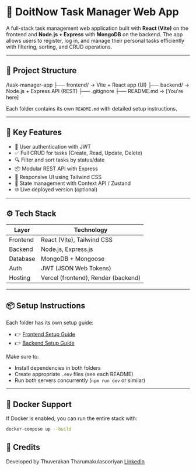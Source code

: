 # 🧠 DoitNow Task Manager Web App

A full-stack task management web application built with **React (Vite)** on the frontend and **Node.js + Express** with **MongoDB** on the backend. The app allows users to register, log in, and manage their personal tasks efficiently with filtering, sorting, and CRUD operations.

---

## 📁 Project Structure

/task-manager-app
├── frontend/ → Vite + React app (UI)
├── backend/ → Node.js + Express API (REST)
├── .gitignore
├── README.md → [You're here]

Each folder contains its own `README.md` with detailed setup instructions.

---

## 🚀 Key Features

- 🔐 User authentication with JWT
- ✅ Full CRUD for tasks (Create, Read, Update, Delete)
- 🔍 Filter and sort tasks by status/date
- 📦 Modular REST API with Express
- 🌈 Responsive UI using Tailwind CSS
- 🧠 State management with Context API / Zustand
- 🌐 Live deployed version (optional)

---

## ⚙️ Tech Stack

| Layer    | Technology                          |
| -------- | ----------------------------------- |
| Frontend | React (Vite), Tailwind CSS          |
| Backend  | Node.js, Express.js                 |
| Database | MongoDB + Mongoose                  |
| Auth     | JWT (JSON Web Tokens)               |
| Hosting  | Vercel (frontend), Render (backend) |

---

## 📦 Setup Instructions

Each folder has its own setup guide:

- 👉 [Frontend Setup Guide](./frontend/README.md)
- 👉 [Backend Setup Guide](./backend/README.md)

Make sure to:

- Install dependencies in both folders
- Create appropriate `.env` files (see each README)
- Run both servers concurrently (`npm run dev` or similar)

---

## 🐳 Docker Support

If Docker is enabled, you can run the entire stack with:

```bash
docker-compose up --build
```

## 🙏 Credits

Developed by Thuverakan Tharumakulasooriyan
[LinkedIn](https://www.linkedin.com/in/thuverakan10/)
